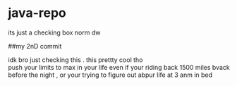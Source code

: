 # java-repo

its just a checking box norm dw

##my 2nD commit

idk bro just checking this . this prettty cool tho   
push your limits to max in your life 
even if your riding back 1500 miles bvack before the night , or your trying to figure out abpur 
life at 3 anm in bed 